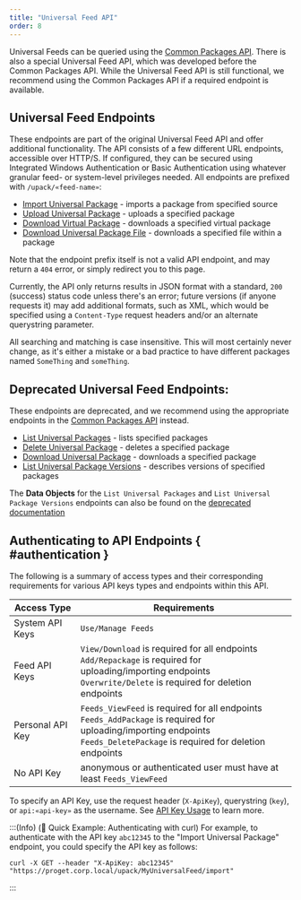 ```yaml
---
title: "Universal Feed API"
order: 8
---
```


Universal Feeds can be queried using the [Common Packages API](/docs/proget/reference-api/proget-api-packages). There is also a special Universal Feed API, which was developed before the Common Packages API. While the Universal Feed API is still functional, we recommend using the Common Packages API if a required  endpoint is available.

## Universal Feed Endpoints

These endpoints are part of the original Universal Feed API and offer additional functionality. The API consists of a few different URL endpoints, accessible over HTTP/S. If configured, they can be secured using Integrated Windows Authentication or Basic Authentication using whatever granular feed- or system-level privileges needed. All endpoints are prefixed with `/upack/«feed-name»`:

* [Import Universal Package](/docs/proget/reference-api/universal-feed/import) - imports a package from specified source
* [Upload Universal Package](/docs/proget/reference-api/universal-feed/upload) - uploads a specified package
* [Download Virtual Package](/docs/proget/reference-api/universal-feed/download-vpack) - downloads a specified virtual package
* [Download Universal Package File](/docs/proget/reference-api/universal-feed/download-file) - downloads a specified file within a package

Note that the endpoint prefix itself is not a valid API endpoint, and may return a `404` error, or simply redirect you to this page.

Currently, the API only returns results in JSON format with a standard, `200` (success) status code unless there's an error; future versions (if anyone requests it) may add additional formats, such as XML, which would be specified using a `Content-Type` request headers and/or an alternate querystring parameter.

All searching and matching is case insensitive. This will most certainly never change, as it's either a mistake or a bad practice to have different packages named `SomeThing` and `someThing`.

## Deprecated Universal Feed Endpoints:

These endpoints are deprecated, and we recommend using the appropriate endpoints in the [Common Packages API](/docs/proget/reference-api/proget-api-packages) instead.

* [List Universal Packages](https://github.com/Inedo/inedo-docs/blob/6dc089e74c549fdc1f5f880afcdce565a5f5ab24/Content/proget/reference-api/universal-feed/list.md) - lists specified packages
* [Delete Universal Package](https://github.com/Inedo/inedo-docs/blob/6dc089e74c549fdc1f5f880afcdce565a5f5ab24/Content/proget/reference-api/universal-feed/delete.md) - deletes a specified package
* [Download Universal Package](https://github.com/Inedo/inedo-docs/blob/6dc089e74c549fdc1f5f880afcdce565a5f5ab24/Content/proget/reference-api/universal-feed/download.md) - downloads a specified package
* [List Universal Package Versions](https://github.com/Inedo/inedo-docs/blob/6dc089e74c549fdc1f5f880afcdce565a5f5ab24/Content/proget/reference-api/universal-feed/version.md) - describes versions of specified packages

The **Data Objects** for the `List Universal Packages` and `List Universal Package Versions` endpoints can also be found on the [deprecated documentation](https://github.com/Inedo/inedo-docs/blob/6dc089e74c549fdc1f5f880afcdce565a5f5ab24/Content/proget/reference-api/universal-feed/%23.md)

## Authenticating to API Endpoints { #authentication }

The following is a summary of access types and their corresponding requirements for various API keys types and endpoints within this API.

| Access Type | Requirements |
| --- | --- |
| System API Keys | `Use/Manage Feeds`  
| Feed API Keys | `View/Download` is required for all endpoints<br/>`Add/Repackage` is required for uploading/importing endpoints<br/>`Overwrite/Delete` is required for deletion endpoints
| Personal API Key | `Feeds_ViewFeed` is required for all endpoints<br/>`Feeds_AddPackage` is required for uploading/importing endpoints<br/>`Feeds_DeletePackage` is required for deletion endpoints
| No API Key | anonymous or authenticated user must have at least `Feeds_ViewFeed`

To specify an API Key, use the request header (`X-ApiKey`), querystring (`key`), or `api:«api-key»` as the username. See [API Key Usage](/docs/proget/reference-api/proget-apikeys#using-api-keys) to learn more.

:::(Info) (🚀 Quick Example: Authenticating with curl)
For example, to authenticate with the API key `abc12345` to the "Import Universal Package" endpoint, you could specify the API key as follows:
````
curl -X GET --header "X-ApiKey: abc12345" "https://proget.corp.local/upack/MyUniversalFeed/import"
````
:::